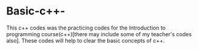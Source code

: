 # Basic-c++-
This c++ codes was the practicing codes for the Introduction to programming course(c++)[there may include some of my teacher's codes also]. These codes will help to clear the basic concepts of c++.

